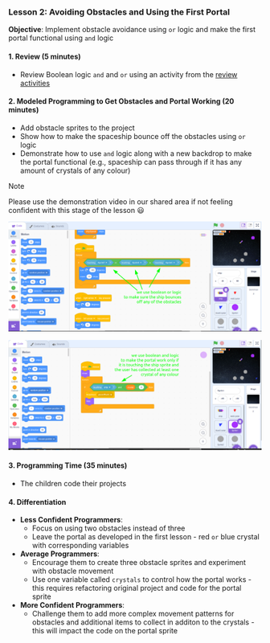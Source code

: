 ### Lesson 2: Avoiding Obstacles and Using the First Portal

**Objective**: Implement obstacle avoidance using `or` logic and make the first portal functional using `and` logic

#### 1. Review (5 minutes)
- Review Boolean logic `and` and `or` using an activity from the [review activities](https://github.com/zigzaga00/computing-zz00/blob/main/y5/programming/autumn-one/lesson-two/review.md)

#### 2. Modeled Programming to Get Obstacles and Portal Working (20 minutes)
- Add obstacle sprites to the project
- Show how to make the spaceship bounce off the obstacles using `or` logic
- Demonstrate how to use `and` logic along with a new backdrop to make the portal functional (e.g., spaceship can pass through if it has any amount of crystals of any colour)

>[!NOTE]
>Please use the demonstration video in our shared area if not feeling confident with this stage of the lesson :smiley:

![obstacles](https://github.com/zigzaga00/computing-zz00/blob/main/y5/programming/autumn-one/lesson-two/images/1.png)

![portal](https://github.com/zigzaga00/computing-zz00/blob/main/y5/programming/autumn-one/lesson-two/images/2.png)

#### 3. Programming Time (35 minutes)
- The children code their projects

#### 4. Differentiation
- **Less Confident Programmers**: 
  - Focus on using two obstacles instead of three
  - Leave the portal as developed in the first lesson - red `or` blue crystal with corresponding variables
- **Average Programmers**: 
  - Encourage them to create three obstacle sprites and experiment with obstacle movement
  - Use one variable called `crystals` to control how the portal works - this requires refactoring original project and code for the portal sprite
- **More Confident Programmers**: 
  - Challenge them to add more complex movement patterns for obstacles and additional items to collect in additon to the crystals - this will impact the code on the portal sprite
